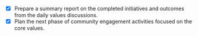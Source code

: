 - [x] Prepare a summary report on the completed initiatives and outcomes from the daily values discussions.
- [x] Plan the next phase of community engagement activities focused on the core values.